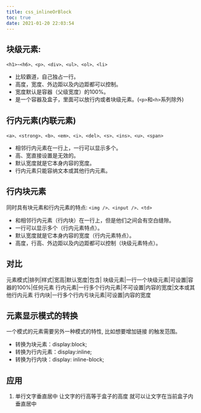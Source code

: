 ```yaml
---
title: css_inlineOrBlock
toc: true
date: 2021-01-20 22:03:54
---
```

## 块级元素:
`<h1>~<h6>、<p>、<div>、<ul>、<ol>、<li>`
- 比较霸道，自己独占一行。
- 高度，宽度、外边距以及内边距都可以控制。
- 宽度默认是容器（父级宽度）的100%。
- 是一个容器及盒子，里面可以放行内或者块级元素。(`<p>`和`<h>`系列除外)

## 行内元素(内联元素)
`<a>、<strong>、<b>、<em>、<i>、<del>、<s>、<ins>、<u>、<span>`
- 相邻行内元素在一行上，一行可以显示多个。
- 高、宽直接设置是无效的。
- 默认宽度就是它本身内容的宽度。
- 行内元素只能容纳文本或其他行内元素。

## 行内块元素
同时具有块元素和行内元素的特点: `<img />、<input />、<td>`
- 和相邻行内元素（行内块）在一行上，但是他们之间会有空白缝隙。
- 一行可以显示多个（行内元素特点）。
- 默认宽度就是它本身内容的宽度（行内元素特点）。
- 高度，行高、外边距以及内边距都可以控制（块级元素特点）。

## 对比
元素模式|排列|样式|宽高|默认宽度|包含|
块级元素|一行一个块级元素|可设置|容器的100%|任何元素
行内元素|一行多个行内元素|不可设置|内容的宽度|文本或其他行内元素
行内块|一行多个行内亏块元素|可设置|内容的宽度



## 元素显示模式的转换
一个模式的元素需要另外一种模式的特性, 比如想要增加链接 <a> 的触发范围。
- 转换为块元素：display:block;
- 转换为行内元素：display:inline;
- 转换为行内块：display: inline-block;

## 应用
1. 单行文字垂直居中
让文字的行高等于盒子的高度  就可以让文字在当前盒子内垂直居中
